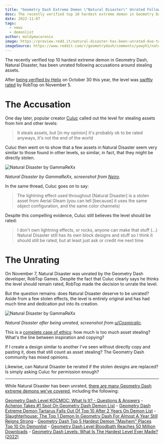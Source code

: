 ```yaml
---
title: "Geometry Dash Extreme Demon \"Natural Disaster\" Unrated Following Accusations"
desc: The recently verified top 10 hardest extreme demon in Geometry Dash, Natural Disaster, has been unrated following accusations around stealing assets.
date: 2022-11-07
tags:
  - news
  - demonlist
author: moldymacaronix
image: https://preview.redd.it/natural-disaster-has-been-unrated-due-to-stealing-assets-v0-0h71j96fvky91.jpg?auto=webp&s=986de21f4ff28c2ac81d188a2000c1cd2b79ee31
imageSource: https://www.reddit.com/r/geometrydash/comments/yowyh1/natural_disaster_has_been_unrated_due_to_stealing/
---
```


The recently verified top 10 hardest extreme demon in Geometry Dash, Natural Disaster, has been unrated following accusations around stealing assets.

After [being verified by Helix](/posts/geometry-dash-top-10-level-natural-disaster-verified-by-helix/) on October 30 this year, the level was [swiftly rated](https://www.reddit.com/r/geometrydash/comments/ynlu6j/natural_disaster_got_rated/) by RobTop on November 5.

# The Accusation

One day later, popular creator [Culuc](https://twitter.com/ytCuLuC/status/1589425310625587202) called out the level for stealing assets from him and other levels:

> It steals assets, but [in my opinion] it's probably ok to be rated anyways, it's not the end of the world

Culuc then went on to show that a few assets in Natural Disaster seem very similar to those found in other levels, so similar, in fact, that they might be directly stolen.

![Natural Disaster by GammaReXx ](https://i.ytimg.com/vi/pncIrL1iWVg/maxresdefault.jpg)

*Natural Disaster by GammaReXx, screenshot from [Neiro](https://youtu.be/pncIrL1iWVg).*

In the same thread, Culuc goes on to say:

> The lightning effect used throughout [Natural Disaster] is a stolen asset from Aerial Gleam (you can tell [because] it uses the same object configuration, and the same color channels)

Despite this compelling evidence, Culuc still believes the level should be rated:

> I don't own lightning effects, or rocks, anyone can make that stuff (...) Natural Disaster still has its own block designs and stuff so I think it should still be rated, but at least just ask or credit me next time

# The Unrating

On November 7, Natural Disaster was unrated by the Geometry Dash developer, RobTop Games. Despite the fact that Culuc clearly says he thinks the level should remain rated, RobTop made the decision to unrate the level.

But the question remains: does Natural Disaster deserve to be unrated? Aside from a few stolen effects, the level is entirely original and has had much time and dedication put into its creation.

![Natural Disaster by GammaReXx ](https://preview.redd.it/natural-disaster-has-been-unrated-due-to-stealing-assets-v0-0h71j96fvky91.jpg?auto=webp&s=986de21f4ff28c2ac81d188a2000c1cd2b79ee31)

*Natural Disaster after being unrated, screenshot from [u/Cosmicalic](https://www.reddit.com/r/geometrydash/comments/yowyh1/natural_disaster_has_been_unrated_due_to_stealing/).*

This is a [complete case of ethics](/posts/geometry-dash-team-restoration-union-confesses-to-hacking-accounts/): how much is too much asset stealing? What's the line between inspiration and copying?

If I create a design similar to another I've seen without directly copy and pasting it, does that still count as asset stealing? The Geometry Dash community has mixed opinions.

Likewise, can Natural Disaster be rerated if the stolen designs are replaced? Is simply asking Culuc for permission enough?

---

While Natural Disaster has been unrated, [there are many Geometry Dash extreme demons we've covered](/posts/geometry-dash-levels-top-10-hardest-extreme-demons-2022/), including the following:

[Geometry Dash Level KOCMOC: What Is It? - Questions & Answers](/posts/geometry-dash-level-kocmoc-what-is-it/) - [Acheron Takes #1 Spot On Geometry Dash Demon List](/posts/breaking-acheron-takes-1-spot-on-geometry-dash-demonlist/) - [Geometry Dash Extreme Demon Tartarus Falls Out Of Top 10 After 2 Years On Demon List](/posts/geometry-dash-tartarus-falls-from-top-10-after-2-years/) - [Slaughterhouse: The Top 1 Demon In Geometry Dash For Almost A Year Still Reigns Strong](/posts/geometry-dash-slaughterhouse-top-1/) - [Geometry Dash Top 5 Hardest Demon "Mayhem" Places Top 10 On Demonlist](/posts/geometry-dash-mayhem-places-top-10-in-demonlist/) - [Geometry Dash Level Bloodbath Reaches 50 Million Downloads](/posts/geometry-dash-level-bloodbath-reaches-50-million-downloads/) - [Geometry Dash Levels: What Is The Hardest Level Ever Made? (2022)](/posts/geometry-dash-levels-what-is-the-hardest-level-ever-made/)